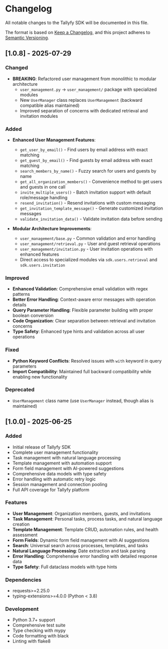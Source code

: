 # Changelog

All notable changes to the Tallyfy SDK will be documented in this file.

The format is based on [Keep a Changelog](https://keepachangelog.com/en/1.0.0/),
and this project adheres to [Semantic Versioning](https://semver.org/spec/v2.0.0.html).

## [1.0.8] - 2025-07-29

### Changed
- **BREAKING**: Refactored user management from monolithic to modular architecture
  - `user_management.py` → `user_management/` package with specialized modules
  - New `UserManager` class replaces `UserManagement` (backward compatible alias maintained)
  - Improved separation of concerns with dedicated retrieval and invitation modules

### Added
- **Enhanced User Management Features**:
  - `get_user_by_email()` - Find users by email address with exact matching
  - `get_guest_by_email()` - Find guests by email address with exact matching
  - `search_members_by_name()` - Fuzzy search for users and guests by name
  - `get_all_organization_members()` - Convenience method to get users and guests in one call
  - `invite_multiple_users()` - Batch invitation support with default role/message handling
  - `resend_invitation()` - Resend invitations with custom messaging
  - `get_invitation_template_message()` - Generate customized invitation messages
  - `validate_invitation_data()` - Validate invitation data before sending

- **Modular Architecture Improvements**:
  - `user_management/base.py` - Common validation and error handling
  - `user_management/retrieval.py` - User and guest retrieval operations
  - `user_management/invitation.py` - User invitation operations with enhanced features
  - Direct access to specialized modules via `sdk.users.retrieval` and `sdk.users.invitation`

### Improved
- **Enhanced Validation**: Comprehensive email validation with regex patterns
- **Better Error Handling**: Context-aware error messages with operation details
- **Query Parameter Handling**: Flexible parameter building with proper boolean conversion
- **Code Organization**: Clear separation between retrieval and invitation concerns
- **Type Safety**: Enhanced type hints and validation across all user operations

### Fixed
- **Python Keyword Conflicts**: Resolved issues with `with` keyword in query parameters
- **Import Compatibility**: Maintained full backward compatibility while enabling new functionality

### Deprecated
- `UserManagement` class name (use `UserManager` instead, though alias is maintained)

## [1.0.0] - 2025-06-25

### Added
- Initial release of Tallyfy SDK
- Complete user management functionality
- Task management with natural language processing
- Template management with automation support
- Form field management with AI-powered suggestions
- Comprehensive data models with type safety
- Error handling with automatic retry logic
- Session management and connection pooling
- Full API coverage for Tallyfy platform

### Features
- **User Management**: Organization members, guests, and invitations
- **Task Management**: Personal tasks, process tasks, and natural language creation
- **Template Management**: Template CRUD, automation rules, and health assessment
- **Form Fields**: Dynamic form field management with AI suggestions
- **Search**: Universal search across processes, templates, and tasks
- **Natural Language Processing**: Date extraction and task parsing
- **Error Handling**: Comprehensive error handling with detailed response data
- **Type Safety**: Full dataclass models with type hints

### Dependencies
- requests>=2.25.0
- typing-extensions>=4.0.0 (Python < 3.8)

### Development
- Python 3.7+ support
- Comprehensive test suite
- Type checking with mypy
- Code formatting with black
- Linting with flake8